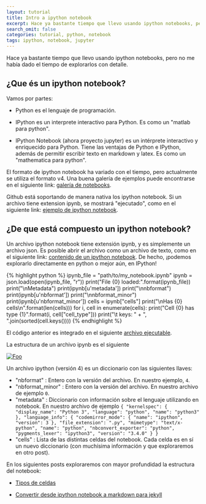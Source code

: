 ```yaml
---
layout: tutorial
title: Intro a ipython notebook
excerpt: Hace ya bastante tiempo que llevo usando ipython notebooks, pero no me había dado el tiempo de explorarlos con detalle.
search_omit: false
categories: tutorial, python, notebook
tags: ipython, notebook, jupyter
---
```


Hace ya bastante tiempo que llevo usando ipython notebooks, 
pero no me había dado el tiempo de explorarlos con detalle.

## ¿Que és un ipython notebook?

Vamos por partes:

 * Python es el lenguaje de programación.

 * IPython es un interprete interactivo para Python. Es como un "matlab para python".

 * IPython Notebook  (ahora proyecto jupyter) es un intérprete interactivo y enriquecido para Python.
 Tiene las ventajas de Python e IPython, además de permitir escribir texto en markdown y latex.
 Es como un "mathematica para python".

El formato de ipython notebook ha variado con el tiempo, pero actualmente se utiliza el formato v4. 
Una buena galería de ejemplos puede encontrarse en el siguiente link:
[galería de notebooks](https://github.com/ipython/ipython/wiki/A-gallery-of-interesting-IPython-Notebooks).

Github está soportando de manera nativa los ipython notebook. Si un archivo tiene extension ipynb, 
se mostrará "ejecutado", como en el siguiente link: [ejemplo de ipython notebook](https://github.com/sebastiandres/sebastiandres.github.io/blob/master/ipynb/Test-5-Tipos-de-celdas.ipynb).

## ¿De que está compuesto un ipython notebook?
Un archivo ipython notebook tiene extensión ipynb, y es simplemente un archivo json.
Es posible abrir el archivo como un archivo de texto, como en el siguiente link: [contenido de un ipython notebook](https://raw.githubusercontent.com/sebastiandres/sebastiandres.github.io/master/ipynb/Test-5-Tipos-de-celdas.ipynb).
De hecho, ¡podemos explorarlo directamente en python o mejor aún, en IPython!

{% highlight python %}
ipynb_file = "path/to/my_notebook.ipynb"
ipynb = json.load(open(ipynb_file, "r"))
print("File {0} loaded:".format(ipynb_file))
print("\nMetadata")
print(ipynb[u'metadata'])
print("\nnbformat")
print(ipynb[u'nbformat'])
print("\nnbformat_minor")
print(ipynb[u'nbformat_minor'])
cells = ipynb["cells"]
print("\nHas {0} cells\n".format(len(cells)))
for i, cell in enumerate(cells):
    print("Cell {0} has type {1}".format(i, cell["cell_type"]))
    print("\t keys: " + ", ".join(sorted(cell.keys())))
{% endhighlight %}

El código anterior es integrado en el siguiente [archivo ejecutable](https://github.com/sebastiandres/sebastiandres.github.io/blob/master/ipynb/debug_ipynb.py).

La estructura de un archivo ipynb es el siguiente

[![Foo](https://raw.githubusercontent.com/sebastiandres/sebastiandres.github.io/master/images/ipython/ipython_notebooktype_dict.png)](https://embed.coggle.it/diagram/55a538a177c48bb86bf0dea0/3ebb78e30f3581250d5d2036c4404ba85fd44bf6f79032e71b81619e0d72d13c)


Un archivo ipython (versión 4) es un diccionario con las siguientes llaves:

 * "nbformat" : Entero con la versión del archivo. En nuestro ejemplo, `4`.
 * "nbformat_minor" : Entero con la versión del archivo. En nuestro archivo de ejemplo `0`.
 * "metadata" : Diccionario con información sobre el lenguaje utilizando en notebook. En nuestro archivo de ejemplo 
`{
  "kernelspec": {
   "display_name": "Python 3",
   "language": "python",
   "name": "python3"
  },
  "language_info": {
   "codemirror_mode": {
    "name": "ipython",
    "version": 3
   },
   "file_extension": ".py",
   "mimetype": "text/x-python",
   "name": "python",
   "nbconvert_exporter": "python",
   "pygments_lexer": "ipython3",
   "version": "3.4.0"
  }
 }`
 * "cells" : Lista de las distintas celdas del notebook. Cada celda es en sí un nuevo diccionario (con muchísima información y que exploraremos en otro post).

En los siguientes posts exploraremos con mayor profundidad la estructura del notebook:

 * [Tipos de celdas](../cells-de-ipython-notebook)

 * [Convertir desde ipython notebook a markdown para jekyll](../de-ipynb-a-jekyll)


